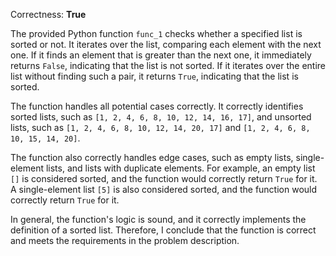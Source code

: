 Correctness: **True**

The provided Python function `func_1` checks whether a specified list is sorted or not. It iterates over the list, comparing each element with the next one. If it finds an element that is greater than the next one, it immediately returns `False`, indicating that the list is not sorted. If it iterates over the entire list without finding such a pair, it returns `True`, indicating that the list is sorted.

The function handles all potential cases correctly. It correctly identifies sorted lists, such as `[1, 2, 4, 6, 8, 10, 12, 14, 16, 17]`, and unsorted lists, such as `[1, 2, 4, 6, 8, 10, 12, 14, 20, 17]` and `[1, 2, 4, 6, 8, 10, 15, 14, 20]`.

The function also correctly handles edge cases, such as empty lists, single-element lists, and lists with duplicate elements. For example, an empty list `[]` is considered sorted, and the function would correctly return `True` for it. A single-element list `[5]` is also considered sorted, and the function would correctly return `True` for it.

In general, the function's logic is sound, and it correctly implements the definition of a sorted list. Therefore, I conclude that the function is correct and meets the requirements in the problem description.